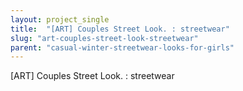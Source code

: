 ```yaml
---
layout: project_single
title:  "[ART] Couples Street Look. : streetwear"
slug: "art-couples-street-look-streetwear"
parent: "casual-winter-streetwear-looks-for-girls"
---
```

[ART] Couples Street Look. : streetwear